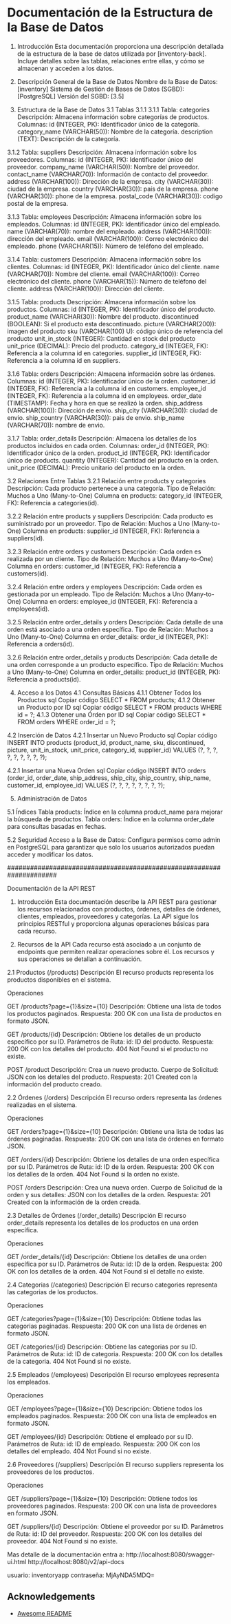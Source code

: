 
# Documentación de la Estructura de la Base de Datos

1. Introducción
Esta documentación proporciona una descripción detallada de la estructura de la base de datos utilizada por [inventory-back]. Incluye detalles sobre las tablas, relaciones entre ellas, y cómo se almacenan y acceden a los datos.

2. Descripción General de la Base de Datos
Nombre de la Base de Datos: [inventory]
Sistema de Gestión de Bases de Datos (SGBD): [PostgreSQL]
Versión del SGBD: [3.5]

3. Estructura de la Base de Datos
3.1 Tablas
3.1.1 3.1.1 Tabla: categories
Descripción: Almacena información sobre categorías de productos.
Columnas:
id (INTEGER, PK): Identificador único de la categoría.
category_name (VARCHAR(50)): Nombre de la categoría.
description (TEXT): Descripción de la categoría.

3.1.2 Tabla: suppliers
Descripción: Almacena información sobre los proveedores.
Columnas:
id (INTEGER, PK): Identificador único del proveedor.
company_name (VARCHAR(50)): Nombre del proveedor.
contact_name (VARCHAR(70)): Información de contacto del proveedor.
address (VARCHAR(100)): Dirección de la empresa.
city (VARCHAR(30)): ciudad de la empresa.
country (VARCHAR(30)): país de la empresa.
phone (VARCHAR(30)): phone de la empresa.
postal_code (VARCHAR(30)): codigo postal de la empresa.

3.1.3 Tabla: employees
Descripción: Almacena información sobre los empleados.
Columnas:
id (INTEGER, PK): Identificador único del empleado.
name (VARCHAR(70)): nombre del empleado.
address (VARCHAR(100)): dirección del empleado.
email (VARCHAR(100)): Correo electrónico del empleado.
phone (VARCHAR(15)): Número de teléfono del empleado.

3.1.4 Tabla: customers
Descripción: Almacena información sobre los clientes.
Columnas:
id (INTEGER, PK): Identificador único del cliente.
name (VARCHAR(70)): Nombre del cliente.
email (VARCHAR(100)): Correo electrónico del cliente.
phone (VARCHAR(15)): Número de teléfono del cliente.
address (VARCHAR(100)): Dirección del cliente.

3.1.5 Tabla: products
Descripción: Almacena información sobre los productos.
Columnas:
id (INTEGER, PK): Identificador único del producto.
product_name (VARCHAR(30)): Nombre del producto.
discontinued (BOOLEAN): Si el producto esta descontinuado.
picture (VARCHAR(200)): imagen del producto
sku (VARCHAR(100) U): código único de referencia del producto
unit_in_stock (INTEGER): Cantidad en stock del producto 
unit_price (DECIMAL): Precio del producto.
category_id (INTEGER, FK): Referencia a la columna id en categories.
supplier_id (INTEGER, FK): Referencia a la columna id en suppliers.

3.1.6 Tabla: orders
Descripción: Almacena información sobre las órdenes.
Columnas:
id (INTEGER, PK): Identificador único de la orden.
customer_id (INTEGER, FK): Referencia a la columna id en customers.
employee_id (INTEGER, FK): Referencia a la columna id en employees.
order_date (TIMESTAMP): Fecha y hora en que se realizó la orden.
ship_address (VARCHAR(100)): Dirección de envio.
ship_city (VARCHAR(30)): ciudad de envio.
ship_country (VARCHAR(30)): pais de envio.
ship_name (VARCHAR(70)): nombre de envio.

3.1.7 Tabla: order_details
Descripción: Almacena los detalles de los productos incluidos en cada orden.
Columnas:
order_id (INTEGER, PK): Identificador único de la orden.
product_id (INTEGER, PK): Identificador único de products.
quantity (INTEGER): Cantidad del producto en la orden.
unit_price (DECIMAL): Precio unitario del producto en la orden.


3.2 Relaciones Entre Tablas
3.2.1 Relación entre products y categories
Descripción: Cada producto pertenece a una categoría.
Tipo de Relación: Muchos a Uno (Many-to-One)
Columna en products:
category_id (INTEGER, FK): Referencia a categories(id).

3.2.2 Relación entre products y suppliers
Descripción: Cada producto es suministrado por un proveedor.
Tipo de Relación: Muchos a Uno (Many-to-One)
Columna en products:
supplier_id (INTEGER, FK): Referencia a suppliers(id).

3.2.3 Relación entre orders y customers
Descripción: Cada orden es realizada por un cliente.
Tipo de Relación: Muchos a Uno (Many-to-One)
Columna en orders:
customer_id (INTEGER, FK): Referencia a customers(id).

3.2.4 Relación entre orders y employees
Descripción: Cada orden es gestionada por un empleado.
Tipo de Relación: Muchos a Uno (Many-to-One)
Columna en orders:
employee_id (INTEGER, FK): Referencia a employees(id).

3.2.5 Relación entre order_details y orders
Descripción: Cada detalle de una orden está asociado a una orden específica.
Tipo de Relación: Muchos a Uno (Many-to-One)
Columna en order_details:
order_id (INTEGER, PK): Referencia a orders(id).

3.2.6 Relación entre order_details y products
Descripción: Cada detalle de una orden corresponde a un producto específico.
Tipo de Relación: Muchos a Uno (Many-to-One)
Columna en order_details:
product_id (INTEGER, PK): Referencia a products(id).


4. Acceso a los Datos
4.1 Consultas Básicas
4.1.1 Obtener Todos los Productos
sql
Copiar código
SELECT * FROM products;
4.1.2 Obtener un Producto por ID
sql
Copiar código
SELECT * FROM products WHERE id = ?;
4.1.3 Obtener una Órden por ID
sql
Copiar código
SELECT * FROM orders WHERE order_id = ?;


4.2 Inserción de Datos
4.2.1 Insertar un Nuevo Producto
sql
Copiar código
INSERT INTO products (product_id, product_name, sku, discontinued, picture, unit_in_stock, unit_price, category_id, supplier_id) 
VALUES (?, ?, ?, ?, ?, ?, ?, ?, ?);

4.2.1 Insertar una Nueva Orden
sql
Copiar código
INSERT INTO orders (order_id, order_date, ship_address, ship_city, ship_country, ship_name, customer_id, employee_id) 
VALUES (?, ?, ?, ?, ?, ?, ?, ?);

5. Administración de Datos

5.1 Índices
Tabla products: Índice en la columna product_name para mejorar la búsqueda de productos.
Tabla orders: Índice en la columna order_date para consultas basadas en fechas.


5.2 Seguridad
Acceso a la Base de Datos: Configura permisos como admin en PostgreSQL para garantizar que solo los usuarios autorizados puedan acceder y modificar los datos.

#####################################################################

Documentación de la API REST
1. Introducción
Esta documentación describe la API REST para gestionar los recursos relacionados con productos, órdenes, detalles de órdenes, clientes, empleados, proveedores y categorías. La API sigue los principios RESTful y proporciona algunas operaciones básicas para cada recurso.


2. Recursos de la API 
Cada recurso está asociado a un conjunto de endpoints que permiten realizar operaciones sobre él. Los recursos y sus operaciones se detallan a continuación.

2.1 Productos (/products)
Descripción
El recurso products representa los productos disponibles en el sistema.

Operaciones

GET /products?page={1}&size={10}
Descripción: Obtiene una lista de todos los productos paginados.
Respuesta: 200 OK con una lista de productos en formato JSON.

GET /products/{id}
Descripción: Obtiene los detalles de un producto específico por su ID.
Parámetros de Ruta:
id: ID del producto.
Respuesta: 200 OK con los detalles del producto. 404 Not Found si el producto no existe.

POST /product
Descripción: Crea un nuevo producto.
Cuerpo de Solicitud:
JSON con los detalles del producto.
Respuesta: 201 Created con la información del producto creado.


2.2 Órdenes (/orders)
Descripción
El recurso orders representa las órdenes realizadas en el sistema.

Operaciones

GET /orders?page={1}&size={10}
Descripción: Obtiene una lista de todas las órdenes paginadas.
Respuesta: 200 OK con una lista de órdenes en formato JSON.

GET /orders/{id}
Descripción: Obtiene los detalles de una orden específica por su ID.
Parámetros de Ruta:
id: ID de la orden.
Respuesta: 200 OK con los detalles de la orden. 404 Not Found si la orden no existe.

POST /orders
Descripción: Crea una nueva orden.
Cuerpo de Solicitud de la orden y sus detalles:
JSON con los detalles de la orden.
Respuesta: 201 Created con la información de la orden creada.


2.3 Detalles de Órdenes (/order_details)
Descripción
El recurso order_details representa los detalles de los productos en una orden específica.

Operaciones

GET /order_details/{id}
Descripción: Obtiene los detalles de una orden específica por su ID.
Parámetros de Ruta:
id: ID de la orden.
Respuesta: 200 OK con los detalles de la orden. 404 Not Found si el detalle no existe.


2.4 Categorias (/categories)
Descripción
El recurso categories representa las categorias de los productos.

Operaciones

GET /categories?page={1}&size={10}
Descripción: Obtiene todas las categorias paginadas.
Respuesta: 200 OK con una lista de órdenes en formato JSON.

GET /categories/{id}
Descripción:  Obtiene las categorias por su ID.
Parámetros de Ruta:
id: ID de categoria.
Respuesta: 200 OK con los detalles de la categoria. 404 Not Found si no existe.

2.5 Empleados (/employees)
Descripción
El recurso employees representa los empleados.

Operaciones

GET /employees?page={1}&size={10}
Descripción: Obtiene todos los empleados paginados.
Respuesta: 200 OK con una lista de empleados en formato JSON.

GET /employees/{id}
Descripción:  Obtiene el empleado por su ID.
Parámetros de Ruta:
id: ID de empleado.
Respuesta: 200 OK con los detalles del empleado. 404 Not Found si no existe.



2.6 Proveedores (/suppliers)
Descripción
El recurso suppliers representa los proveedores de los productos.

Operaciones

GET /suppliers?page={1}&size={10}
Descripción: Obtiene todos los proveedores paginados.
Respuesta: 200 OK con una lista de proveedores en formato JSON.

GET /suppliers/{id}
Descripción:  Obtiene el proveedor por su ID.
Parámetros de Ruta:
id: ID del proveedor.
Respuesta: 200 OK con los detalles del proveedor. 404 Not Found si no existe.


Mas detalle de la documentación entra a:
http://localhost:8080/swagger-ui.html
http://localhost:8080/v2/api-docs

usuario: inventoryapp
contraseña: MjAyNDA5MDQ=










## Acknowledgements

 - [Awesome README](https://github.com/ireyesroa/inventory-backend/master)



